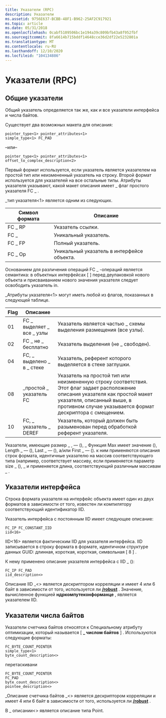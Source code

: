 ```yaml
---
title: Указатели (RPC)
description: Указатели
ms.assetid: 9756E637-BCBB-48F1-B962-25AF2C917921
ms.topic: article
ms.date: 05/31/2018
ms.openlocfilehash: 0cabf5109506bc1e194a39c809bfb43a8f952fbf
ms.sourcegitcommit: 8fa6614b715bddf14648cce36d2df22e5232801a
ms.translationtype: MT
ms.contentlocale: ru-RU
ms.lasthandoff: 12/10/2020
ms.locfileid: "104134886"
---
```

# <a name="pointers-rpc"></a>Указатели (RPC)

## <a name="common-pointers"></a>Общие указатели

Общий указатель определяется так же, как и все указатели интерфейса и числа байтов.

Существует два возможных макета для описания:

``` syntax
pointer_type<1> pointer_attributes<1>
simple_type<1> FC_PAD
```

–или–

``` syntax
pointer_type<1> pointer_attributes<1>
offset_to_complex_description<2>
```

Первый формат используется, если указатель является указателем на простой тип или неизмененный указатель на строку. Второй формат используется для указателей на все остальные типы. Атрибуты указателя указывают, какой макет описания имеет \_ флаг простого указателя FC \_ .

\_тип указателя<1> является одним из следующих.



| Символ формата | Описание                              |
|------------------|------------------------------------------|
| FC \_ RP           | Указатель ссылки.                     |
| FC \_           | Уникальный указатель.                        |
| FC \_ FP           | Полный указатель.                          |
| FC \_ Op           | Уникальный указатель в интерфейсе объекта. |



 

Основанием для различения операций FC \_ -операций является семантика: в объектных интерфейсах \[ \] перед деупаковкой нового объекта и присваиванием нового значения указателя следует освободить указатель in.

\_Атрибуты указателя<1> могут иметь любой из флагов, показанных в следующей таблице.



| Flag | Описание              |                                                                                                                                                                                                                                       |
|------|--------------------------|---------------------------------------------------------------------------------------------------------------------------------------------------------------------------------------------------------------------------------------|
| 01   | FC \_ выделяет \_ все \_ узлы | Указатель является частью \_ схемы выделения размещения (все узлы).                                                                                                                                                                   |
| 02   | FC \_ не \_ бесплатно           | Указатель выделения (не \_ свободен).                                                                                                                                                                                                      |
| 04   | FC, \_ выделено \_ в \_ стеке   | Указатель, референт которого выделяется в стеке заглушки.                                                                                                                                                                            |
| 08   | \_простой \_ указатель FC      | Указатель на простой тип или неизмененную строку соответствия. Этот флаг задает расположение описания указателя как простой макет указателя, описанный выше, в противном случае указывается формат дескриптора с смещением. |
| 10   | FC, \_ указатель \_ DEREF       | Указатель, который должен быть разыменован перед обработкой референт указателя.                                                                                                                                                           |



 

Указатели, имеющие размер \_ , — (), \_ Функция Max имеет значение (), Length \_ — (), Last \_ — (), а/или First \_ — (). к ним применяются описания строк формата, идентичные указателю на массив соответствующего типа (например, соответствует массиву, если применяется параметр size \_ (), \_ и применяется длина, соответствующий различным массивам \_ .

## <a name="interface-pointers"></a>Указатели интерфейса

Строка формата указателя на интерфейс объекта имеет один из двух форматов в зависимости от того, известен ли компилятору соответствующий идентификатор IID.

Указатель интерфейса с постоянным IID имеет следующее описание:

``` syntax
FC_IP FC_CONSTANT_IID 
iid<16>
```

IID<16> является фактическим IID для указателя интерфейса. IID записывается в строку формата в формате, идентичном структуре данных GUID: длинная, короткая, короткая, символьная \[ 8 \] .

К нему применено описание указателя интерфейса с IID \_ ():

``` syntax
FC_IP FC_PAD 
iid_description<> 
```

Описание IID \_<> является дескриптором корреляции и имеет 4 или 6 байт в зависимости от того, используется ли [**/robust**](/windows/desktop/Midl/-robust) . Значение, вычисленное функцией **ндркомпутеконформанце** , является указателем IID.

## <a name="byte-count-pointers"></a>Указатели числа байтов

Указатели счетчика байтов относятся к Специальному атрибуту оптимизации, который называется \[ **\_ числом байтов** \] . Используются следующие форматы:

``` syntax
FC_BYTE_COUNT_POINTER 
simple_type<1>
byte_count_description<> 
```

перетаскивани

``` syntax
FC_BYTE_COUNT_POINTER 
FC_PAD
byte_count_description<> 
pointee_description<>
```

\_Описание счетчика байтов \_<> является дескриптором корреляции и имеет 4 или 6 байт в зависимости от того, используется ли [**/robust**](/windows/desktop/Midl/-robust) .

В \_ описании<> является описание типа Point.

 

 
